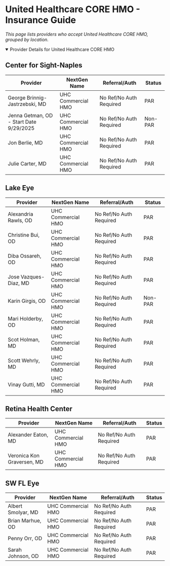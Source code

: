 # United Healthcare CORE HMO - Insurance Guide

*This page lists providers who accept United Healthcare CORE HMO, grouped by location.*

<details open><summary>Provider Details for United Healthcare CORE HMO</summary>

## Center for Sight-Naples

| Provider | NextGen Name | Referral/Auth | Status |
|----------|-------------|--------------|--------|
| George Brinnig-Jastrzebski, MD | UHC Commercial HMO | No Ref/No Auth Required | PAR |
| Jenna Getman, OD - Start Date 9/29/2025 | UHC Commercial HMO | No Ref/No Auth Required | Non-PAR |
| Jon Berlie, MD | UHC Commercial HMO | No Ref/No Auth Required | PAR |
| Julie Carter, MD | UHC Commercial HMO | No Ref/No Auth Required | PAR |

## Lake Eye 

| Provider | NextGen Name | Referral/Auth | Status |
|----------|-------------|--------------|--------|
| Alexandria Rawls, OD | UHC Commercial HMO | No Ref/No Auth Required | PAR |
| Christine Bui, OD | UHC Commercial HMO | No Ref/No Auth Required | PAR |
| Diba Ossareh, OD | UHC Commercial HMO | No Ref/No Auth Required | PAR |
| Jose Vazques-Diaz, MD | UHC Commercial HMO | No Ref/No Auth Required | PAR |
| Karin Girgis, OD | UHC Commercial HMO | No Ref/No Auth Required | Non-PAR |
| Mari Holderby, OD | UHC Commercial HMO | No Ref/No Auth Required | PAR |
| Scot Holman, MD | UHC Commercial HMO | No Ref/No Auth Required | PAR |
| Scott Wehrly, MD | UHC Commercial HMO | No Ref/No Auth Required | PAR |
| Vinay Gutti, MD | UHC Commercial HMO | No Ref/No Auth Required | PAR |

## Retina Health Center

| Provider | NextGen Name | Referral/Auth | Status |
|----------|-------------|--------------|--------|
| Alexander Eaton, MD | UHC Commercial HMO | No Ref/No Auth Required | PAR |
| Veronica Kon Graversen, MD | UHC Commercial HMO | No Ref/No Auth Required | PAR |

## SW FL Eye

| Provider | NextGen Name | Referral/Auth | Status |
|----------|-------------|--------------|--------|
| Albert Smolyar, MD | UHC Commercial HMO | No Ref/No Auth Required | PAR |
| Brian Marhue, OD | UHC Commercial HMO | No Ref/No Auth Required | PAR |
| Penny Orr, OD | UHC Commercial HMO | No Ref/No Auth Required | PAR |
| Sarah Johnson, OD | UHC Commercial HMO | No Ref/No Auth Required | PAR |

</details>

